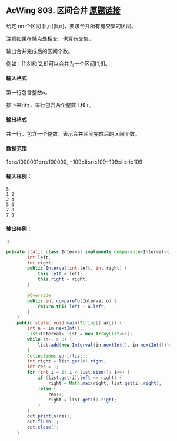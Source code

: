 ## AcWing 803. 区间合并   [原题链接](https://www.acwing.com/problem/content/805/)

给定 nn 个区间 [li,ri][li,ri]，要求合并所有有交集的区间。

注意如果在端点处相交，也算有交集。

输出合并完成后的区间个数。

例如：[1,3]和[2,6]可以合并为一个区间[1,6]。

#### 输入格式

第一行包含整数n。

接下来n行，每行包含两个整数 l 和 r。

#### 输出格式

共一行，包含一个整数，表示合并区间完成后的区间个数。

#### 数据范围

1≤n≤1000001≤n≤100000,
−109≤li≤ri≤109−109≤li≤ri≤109

#### 输入样例：

```
5
1 2
2 4
5 6
7 8
7 9
```

#### 输出样例：

```
3
```

```java
private static class Interval implements Comparable<Interval>{
        int left;
        int right;
        public Interval(int left, int right) {
            this.left = left;
            this.right = right;
        }

        @Override
        public int compareTo(Interval o) {
            return this.left - o.left;
        }
    }
    public static void main(String[] args) {
        int n = in.nextInt();
        List<Interval> list = new ArrayList<>();
        while (n-- > 0) {
            list.add(new Interval(in.nextInt(), in.nextInt()));
        }
        Collections.sort(list);
        int right = list.get(0).right;
        int res = 1;
        for (int i = 1; i < list.size(); i++) {
            if (list.get(i).left <= right) {
                right = Math.max(right, list.get(i).right);
            }else {
                res++;
                right = list.get(i).right;
            }
        }
        out.println(res);
        out.flush();
        out.close();
    }
```

